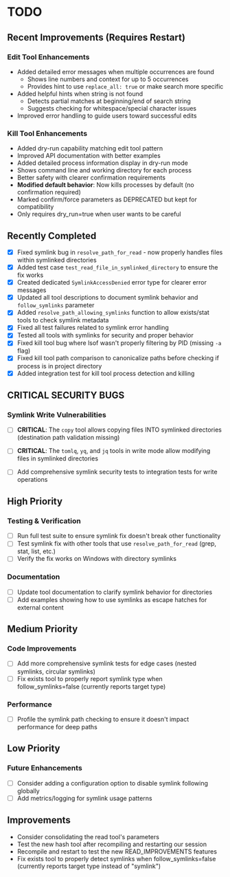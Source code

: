 # TODO

## Recent Improvements (Requires Restart)

### Edit Tool Enhancements
- Added detailed error messages when multiple occurrences are found
  - Shows line numbers and context for up to 5 occurrences
  - Provides hint to use `replace_all: true` or make search more specific
- Added helpful hints when string is not found
  - Detects partial matches at beginning/end of search string
  - Suggests checking for whitespace/special character issues
- Improved error handling to guide users toward successful edits

### Kill Tool Enhancements  
- Added dry-run capability matching edit tool pattern
- Improved API documentation with better examples
- Added detailed process information display in dry-run mode
- Shows command line and working directory for each process
- Better safety with clearer confirmation requirements
- **Modified default behavior**: Now kills processes by default (no confirmation required)
- Marked confirm/force parameters as DEPRECATED but kept for compatibility
- Only requires dry_run=true when user wants to be careful

## Recently Completed
- [x] Fixed symlink bug in `resolve_path_for_read` - now properly handles files within symlinked directories
- [x] Added test case `test_read_file_in_symlinked_directory` to ensure the fix works
- [x] Created dedicated `SymlinkAccessDenied` error type for clearer error messages
- [x] Updated all tool descriptions to document symlink behavior and `follow_symlinks` parameter
- [x] Added `resolve_path_allowing_symlinks` function to allow exists/stat tools to check symlink metadata
- [x] Fixed all test failures related to symlink error handling
- [x] Tested all tools with symlinks for security and proper behavior
- [x] Fixed kill tool bug where lsof wasn't properly filtering by PID (missing `-a` flag)
- [x] Fixed kill tool path comparison to canonicalize paths before checking if process is in project directory
- [x] Added integration test for kill tool process detection and killing

## CRITICAL SECURITY BUGS

### Symlink Write Vulnerabilities
- [ ] **CRITICAL**: The `copy` tool allows copying files INTO symlinked directories (destination path validation missing)
- [ ] **CRITICAL**: The `tomlq`, `yq`, and `jq` tools in write mode allow modifying files in symlinked directories
- [ ] Add comprehensive symlink security tests to integration tests for write operations



## High Priority

### Testing & Verification
- [ ] Run full test suite to ensure symlink fix doesn't break other functionality
- [ ] Test symlink fix with other tools that use `resolve_path_for_read` (grep, stat, list, etc.)
- [ ] Verify the fix works on Windows with directory symlinks

### Documentation
- [ ] Update tool documentation to clarify symlink behavior for directories
- [ ] Add examples showing how to use symlinks as escape hatches for external content

## Medium Priority

### Code Improvements
- [ ] Add more comprehensive symlink tests for edge cases (nested symlinks, circular symlinks)
- [ ] Fix exists tool to properly report symlink type when follow_symlinks=false (currently reports target type)

### Performance
- [ ] Profile the symlink path checking to ensure it doesn't impact performance for deep paths

## Low Priority

### Future Enhancements
- [ ] Consider adding a configuration option to disable symlink following globally
- [ ] Add metrics/logging for symlink usage patterns

## Improvements

- Consider consolidating the read tool's parameters
- Test the new hash tool after recompiling and restarting our session
- Recompile and restart to test the new READ_IMPROVEMENTS features
- Fix exists tool to properly detect symlinks when follow_symlinks=false (currently reports target type instead of "symlink")